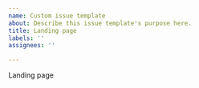 ```yaml
---
name: Custom issue template
about: Describe this issue template's purpose here.
title: Landing page
labels: ''
assignees: ''

---
```


Landing page
